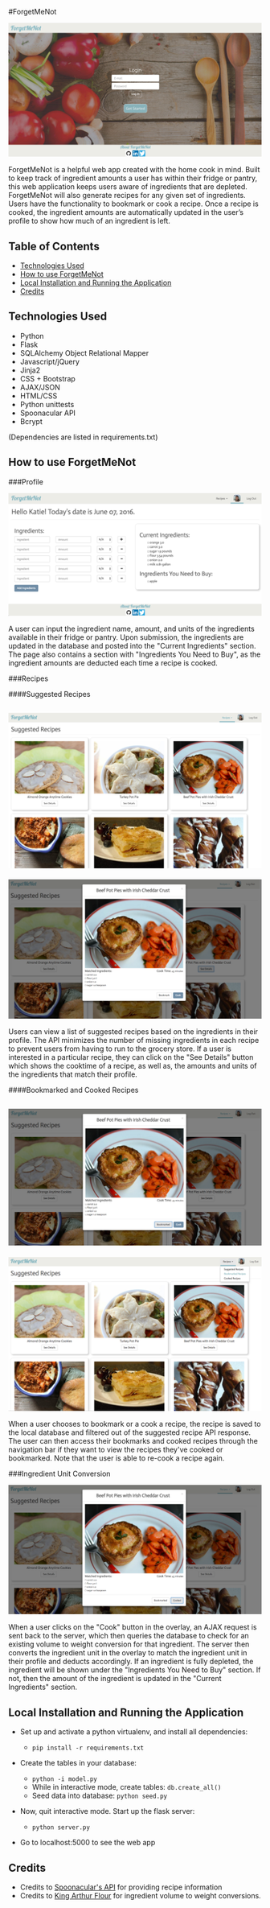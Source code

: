 #ForgetMeNot

![ForgetMeNot](/static/images/Readme/screenshot-login.png)

ForgetMeNot is a helpful web app created with the home cook in mind. Built to keep track of ingredient amounts a user has within their fridge or pantry, this web application keeps users aware of ingredients that are depleted. ForgetMeNot will also generate recipes for any given set of ingredients. Users have the functionality to bookmark or cook a recipe. Once a recipe is cooked, the ingredient amounts are automatically updated in the user’s profile to show how much of an ingredient is left. 

## Table of Contents
* [Technologies Used](#technologiesused)
* [How to use ForgetMeNot](#use)
* [Local Installation and Running the Application](#install)
* [Credits](#credits)

## <a name="technologiesused"></a>Technologies Used
* Python
* Flask
* SQLAlchemy Object Relational Mapper
* Javascript/jQuery
* Jinja2
* CSS + Bootstrap
* AJAX/JSON
* HTML/CSS
* Python unittests
* Spoonacular API
* Bcrypt 

(Dependencies are listed in requirements.txt)

## <a name="use"></a>How to use ForgetMeNot
###Profile

![Profile](/static/images/Readme/screenshot-profile.png)

A user can input the ingredient name, amount, and units of the ingredients available in their fridge or pantry. Upon submission, the ingredients are updated in the database and posted into the "Current Ingredients" section. The page also contains a section with "Ingredients You Need to Buy", as the ingredient amounts are deducted each time a recipe is cooked. 

###Recipes

####Suggested Recipes

![Suggested Recipes](/static/images/Readme/screenshot-suggested-recipes.png)
-------------
![Suggested Recipes](/static/images/Readme/screenshot-recipe-details.png)

Users can view a list of suggested recipes based on the ingredients in their profile. The API minimizes the number of missing ingredients in each recipe to prevent users from having to run to the grocery store. If a user is interested in a particular recipe, they can click on the "See Details" button which shows the cooktime of a recipe, as well as, the amounts and units of the ingredients that match their profile.

####Bookmarked and Cooked Recipes

![Bookmarked Recipes](/static/images/Readme/screenshot-bookmark.png)
-----------------
![Bookmarked Recipes](/static/images/Readme/screenshot-bookmark-cook.png)

When a user chooses to bookmark or a cook a recipe, the recipe is saved to the local database and filtered out of the suggested recipe API response. The user can then access their bookmarks and cooked recipes through the navigation bar if they want to view the recipes they've cooked or bookmarked. Note that the user is able to re-cook a recipe again.


###Ingredient Unit Conversion

![Ingredient Recipes](/static/images/Readme/screenshot-cooked.png)

When a user clicks on the "Cook" button in the overlay, an AJAX request is sent back to the server, which then queries the database to check for an existing volume to weight conversion for that ingredient. The server then converts the ingredient unit in the overlay to match the ingredient unit in their profile and deducts accordingly. If an ingredient is fully depleted, the ingredient will be shown under the "Ingredients You Need to Buy" section. If not, then the amount of the ingredient is updated in the "Current Ingredients" section.  

## <a name="use"></a>Local Installation and Running the Application

* Set up and activate a python virtualenv, and install all dependencies:
    * `pip install -r requirements.txt`
  
* Create the tables in your database:
    * `python -i model.py`
    * While in interactive mode, create tables: `db.create_all()`
    * Seed data into database: `python seed.py`
    
* Now, quit interactive mode. Start up the flask server:
    * `python server.py`

* Go to localhost:5000 to see the web app

## <a name="credits"></a>Credits

* Credits to [Spoonacular's API](https://spoonacular.com/) for providing recipe information
* Credits to [King Arthur Flour](http://www.kingarthurflour.com/learn/ingredient-weight-chart.html) for ingredient volume to weight conversions.


